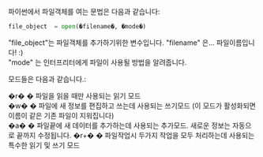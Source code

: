 파이썬에서 파일객체를 여는 문법은 다음과 같습니다:  

```python
file_object  = open(�filename�, �mode�)  
```

"file_object"는 파일객체를 추가하기위한 변수입니다.
"filename" 은... 파일이름입니다! :)  
"mode"  는 인터프리터에게 파일이 사용될 방법을 알려줍니다.   

모드들은 다음과 같습니다.:  

�r� � 파일을 읽을 때만 사용되는 읽기 모드  
�w� � 파일에 새 정보를 편집하고 쓰는데 사용되는 쓰기모드 (이 모드가 활성화되면 이름이 같은 기존 파일이 지워집니다)  
�a� � 파일끝에 새 데이터를 추가하는데 사용되는 추가모드. 새로운 정보는 자동으로 끝까지 수정됩니다.
�r+� � 파일작업시 두가지 작업을 모두 처리하는데 사용되는 특수한 읽기 및 쓰기 모드